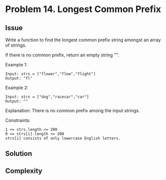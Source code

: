 # Problem 14. Longest Common Prefix

## Issue
Write a function to find the longest common prefix string amongst an array of strings.

If there is no common prefix, return an empty string "".

Example 1:
```
Input: strs = ["flower","flow","flight"]
Output: "fl"
```

Example 2:
```
Input: strs = ["dog","racecar","car"]
Output: ""
```
Explanation: There is no common prefix among the input strings.

Constraints:
```
1 <= strs.length <= 200
0 <= strs[i].length <= 200
strs[i] consists of only lowercase English letters.
```

## Solution

## Complexity